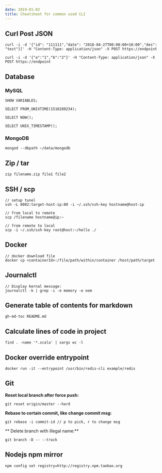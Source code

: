 ```yaml
---
date: 2019-01-02
title: Cheatsheet for common used CLI
---
```


## Curl Post JSON
```shell
curl -i -d '{"id": "111111","date": "2018-04-27T00:00:00+10:00","des": "test"}]' -H "Content-Type: application/json" -X POST https://endpoint

curl -i -d '{"a":"1","b":"2"}' -H "Content-Type: application/json" -X POST https://endpoint
```

## Database

### MySQL

```shell
SHOW VARIABLES;

SELECT FROM_UNIXTIME(1510289234);

SELECT NOW();

SELECT UNIX_TIMESTAMP();
```
### MongoDB

```shell
mongod --dbpath ~/data/mongodb
```

## Zip / tar

```
zip filename.zip file1 file2
```

## SSH / scp
```
// setup tunel
ssh -L 8002:target-host-ip:80 -i ~/.ssh/ssh-key hostname@host-ip

// from local to remote
scp /filename hostname@ip:~

// from remote to local
scp -i ~/.ssh/ssh-key root@host:~/hello ./
```

## Docker
```
// docker download file
docker cp <containerId>:/file/path/within/container /host/path/target
```

## Journalctl
```
// Display kernal message:
journalctl -k | grep -i -e memory -e oom
```

## Generate table of contents for markdown
```
gh-md-toc README.md
```

## Calculate lines of code in project
```
find . -name '*.scala' | xargs wc -l
```

## Docker override entrypoint

```
docker run -it --entrypoint /usr/bin/redis-cli example/redis
```

## Git 
**Reset local branch after force push:**

```shell
git reset origin/master --hard
```

**Rebase to certain commit, like change commit msg:**
```shell
git rebase -i commit-id // p to pick, r to change msg
```

** Delete branch with illegal name:**
```shell
git branch -D -- --track
```

## Nodejs npm mirror

```
npm config set registry=http://registry.npm.taobao.org
```

